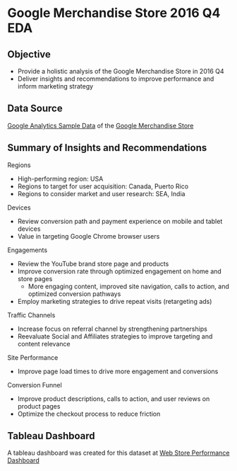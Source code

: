 # Google Merchandise Store 2016 Q4 EDA
## Objective
* Provide a holistic analysis of the Google Merchandise Store in 2016 Q4
* Deliver insights and recommendations to improve performance and inform marketing strategy

## Data Source
[Google Analytics Sample Data](https://www.kaggle.com/datasets/bigquery/google-analytics-sample/data) of the [Google Merchandise Store](https://shop.googlemerchandisestore.com/)

## Summary of Insights and Recommendations
Regions
* High-performing region: USA
* Regions to target for user acquisition: Canada, Puerto Rico
* Regions to consider market and user research: SEA, India

Devices
* Review conversion path and payment experience on mobile and tablet devices
* Value in targeting Google Chrome browser users

Engagements
* Review the YouTube brand store page and products
* Improve conversion rate through optimized engagement on home and store pages
	* More engaging content, improved site navigation, calls to action, and optimized conversion pathways
* Employ marketing strategies to drive repeat visits (retargeting ads)

Traffic Channels
* Increase focus on referral channel by strengthening partnerships
* Reevaluate Social and Affiliates strategies to improve targeting and content relevance

Site Performance
* Improve page load times to drive more engagement and conversions

Conversion Funnel
* Improve product descriptions, calls to action, and user reviews on product pages
* Optimize the checkout process to reduce friction

## Tableau Dashboard
A tableau dashboard was created for this dataset at [Web Store Performance Dashboard](https://public.tableau.com/app/profile/nathan.gootee/viz/google_merch/overview)
